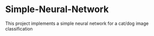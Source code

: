 # Simple-Neural-Network
This project implements a simple neural network for a cat/dog image classification
